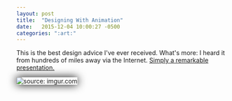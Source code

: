 ```yaml
---
layout: post
title:  "Designing With Animation"
date:   2015-12-04 10:00:27 -0500
categories: ":art:"
---
```


<p>This is the best design advice I've ever received. What's more: I heard it from hundreds of miles away via the Internet. <a href="https://www.youtube.com/embed/TMe0WnkF1Lc">Simply a remarkable presentation.</a></p>

<img  style="box-shadow: 0 0 20px #000;" src="http://i.imgur.com/WoNWkla.png" title="source: imgur.com" />
